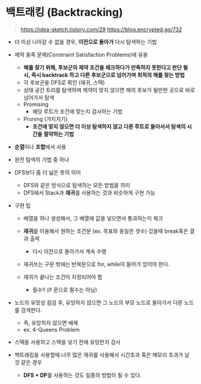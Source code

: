 # 백트래킹 (Backtracking)
> https://idea-sketch.tistory.com/29
> https://blog.encrypted.gg/732

- 더 이상 나아갈 수 없을 경우, **이전으로 돌아가** 다시 탐색하는 기법

- 제약 충족 문제(Constraint Satisfaction Problems)에 유용

    - **해를 찾기 위해, 후보군의 제약 조건을 체크하다가 만족하지 못한다고 판단 될 시, 즉시 backtrack 하고 다른 후보군으로 넘어가며 최적의 해를 찾는 방법**
    - 각 후보군을 DFS로 확인 (재귀, 스택)
    - 상태 공간 트리를 탐색하며 제약이 맞지 않으면 해의 후보가 될만한 곳으로 바로 넘어가서 탐색
    - Promising
        - 해당 루트가 조건에 맞는지 검사하는 기법
    - Pruning (가지치기)
        - **조건에 맞지 않으면 더 이상 탐색하지 않고 다른 루트로 돌아서서 탐색의 시간을 절약하는 기법**

- **순열**이나 **조합**에서 사용

- 완전 탐색의 기법 중 하나

- DFS보다 좀 더 넓은 뜻의 의미

    - DFS와 같은 방식으로 탐색하는 모든 방법을 의미
    - DFS에서 Stack과 **재귀**를 사용하는 것과 비슷하게 구현 가능

- 구현 팁
    - 배열을 하나 생성해서, 그 배열에 값을 넣으면서 통과하는지 체크
    - **재귀**를 이용해서 원하는 조건문 (ex. 목표와 동일한 갯수) 갔을때 break혹은 결과 출력
        - 다시 이전으로 돌아가서 계속 수행
    
    - 재귀쓰는 구문 밖에는 반복문으로 for, while이 들어가 있어야 한다.
    - 재귀가 끝나는 조건이 지정되어야 함
      - 필수!! (if 문으로 필수는 아님)
    
- 노드의 유망성 점검 후, 유망하지 않으면 그 노드의 부모 노드로 돌아가서 다른 노드를 검색한다.

    - 즉, 유망하지 않으면 배제
    - ex. 4-Queens Problem

- 스택을 사용하고 스택을 넣기 전에 유망한지 검사

- 백트래킹을 사용할때 너무 많은 재귀를 사용해서 시간초과 혹은 메모리 초과가 날 것 같은 경우

    - **DFS + DP**를 사용하는 것도 일종의 방법이 될 수 있다.

        